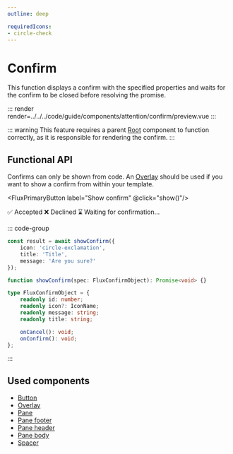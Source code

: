 ```yaml
---
outline: deep

requiredIcons:
- circle-check
---
```


<script
    lang="ts"
    setup>
    import { FluxPrimaryButton, showConfirm } from '@basmilius/flux';
    import { ref } from 'vue';

    const result = ref<boolean | null>(null);
    
    async function show(): Promise<void> {
        result.value = null;
        result.value = await showConfirm({
            icon: 'circle-exclamation',
            title: 'Title',
            message: 'Are you sure?'
        });
    }
</script>

# Confirm

This function displays a confirm with the specified properties and waits for the confirm to be closed before resolving the promise.

::: render
render=../../../code/guide/components/attention/confirm/preview.vue
:::

::: warning
This feature requires a parent [Root](../root) component to function correctly, as it is responsible for rendering the confirm.
:::

<FrontmatterDocs/>

## Functional API

Confirms can only be shown from code. An [Overlay](../overlay) should be used if you want
to show a confirm from within your template.

<FluxPrimaryButton
    label="Show confirm"
    @click="show()"/>

<span v-if="result === true">✅ Accepted</span>
<span v-if="result === false">❌ Declined</span>
<span v-if="result === null">⌛️ Waiting for confirmation...</span>

::: code-group

```ts [Example]
const result = await showConfirm({
    icon: 'circle-exclamation',
    title: 'Title',
    message: 'Are you sure?'
});
```

```ts [Signature]
function showConfirm(spec: FluxConfirmObject): Promise<void> {}
```

```ts [Options]
type FluxConfirmObject = {
    readonly id: number;
    readonly icon?: IconName;
    readonly message: string;
    readonly title: string;

    onCancel(): void;
    onConfirm(): void;
};
```

:::

## Used components

- [Button](../button)
- [Overlay](../overlay)
- [Pane](../pane/base)
- [Pane footer](../pane/footer)
- [Pane header](../pane/header)
- [Pane body](../pane/body)
- [Spacer](../spacer)
